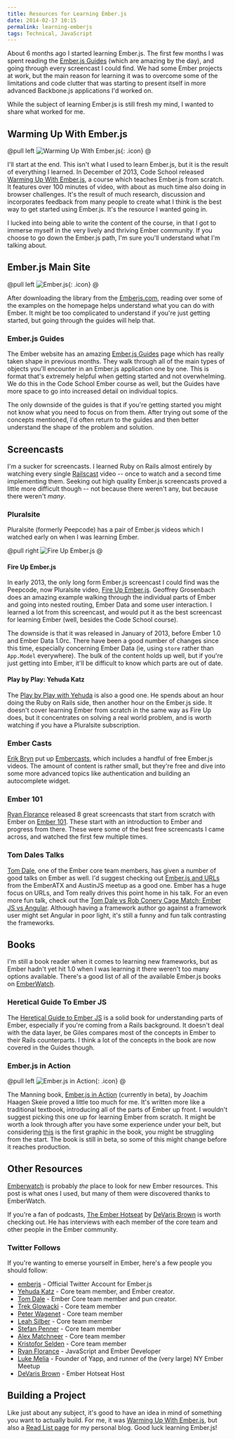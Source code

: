 ```yaml
---
title: Resources for Learning Ember.js
date: 2014-02-17 10:15
permalink: learning-emberjs
tags: Technical, JavaScript
---
```


About 6 months ago I started learning Ember.js. The first few months I was spent reading the [Ember.js Guides](http://emberjs.com/guides/) (which are amazing by the day), and going through every screencast I could find. We had some Ember projects at work, but the main reason for learning it was to overcome some of the limitations and code clutter that was starting to present itself in more advanced Backbone.js applications I'd worked on.

While the subject of learning Ember.js is still fresh my mind, I wanted to share what worked for me.

## Warming Up With Ember.js

@pull left
![Warming Up With Ember.js](http://localhost:4000/galleries/codeschool/ember.png){: .icon}
@

I'll start at the end. This isn't what I used to learn Ember.js, but it is the result of everything I learned. In December of 2013, Code School released [Warming Up With Ember.js](https://www.codeschool.com/courses/warming-up-with-emberjs), a course which teaches Ember.js from scratch. It features over 100 minutes of video, with about as much time also doing in browser challenges. It's the result of much research, discussion and incorporates feedback from many people to create what I think is the best way to get started using Ember.js. It's the resource I wanted going in.

I lucked into being able to write the content of the course, in that I got to immerse myself in the very lively and thriving Ember community. If you choose to go down the Ember.js path, I'm sure you'll understand what I'm talking about.


## Ember.js Main Site

@pull left
![Ember.js](http://localhost:4000/galleries/logos/ember.png){: .icon}
@

After downloading the library from the [Emberjs.com](http://emberjs.com/), reading over some of the examples on the homepage helps understand what you can do with Ember. It might be too complicated to understand if you're just getting started, but going through the guides will help that.

### Ember.js Guides

The Ember website has an amazing [Ember.js Guides](http://emberjs.com/guides/) page which has really taken shape in previous months. They walk through all of the main types of objects you'll encounter in an Ember.js application one by one. This is format that's extremely helpful when getting started and not overwhelming. We do this in the Code School Ember course as well, but the Guides have more space to go into increased detail on individual topics.

The only downside of the guides is that if you're getting started you might not know what you need to focus on from them. After trying out some of the concepts mentioned, I'd often return to the guides and then better understand the shape of the problem and solution.

## Screencasts

I'm a sucker for screencasts. I learned Ruby on Rails almost entirely by watching every single [Railscast](http://railscasts.com/) video -- once to watch and a second time implementing them. Seeking out high quality Ember.js screencasts proved a little more difficult though -- not because there weren't any, but because there weren't *many*.

### Pluralsite

Pluralsite (formerly Peepcode) has a pair of Ember.js videos which I watched early on when I was learning Ember.

@pull right
![Fire Up Ember.js](http://localhost:4000/galleries/resources-for-learning-ember-dot-js/peepcode-emberjs-cover.png)
@

#### Fire Up Ember.js

In early 2013, the only long form Ember.js screencast I could find was the Peepcode, now Pluralsite video, [Fire Up Ember.js](http://pluralsight.com/training/courses/TableOfContents?courseName=fire-up-emberjs&highlight=). Geoffrey Grosenbach does an amazing example walking through the individual parts of Ember and going into nested routing, Ember Data and some user interaction. I learned a lot from this screencast, and would put it as the best screencast for learning Ember (well, besides the Code School course).

The downside is that it was released in January of 2013, before Ember 1.0 and Ember Data 1.0rc. There have been a good number of changes since this time, especially concerning Ember Data (ie, using `store` rather than `App.Model` everywhere). The bulk of the content holds up well, but if you're just getting into Ember, it'll be difficult to know which parts are out of date.

#### Play by Play: Yehuda Katz

The [Play by Play with Yehuda](http://pluralsight.com/training/courses/TableOfContents?courseName=play-by-play-yehuda-katz&highlight=yehuda-katz_play-by-play-yehuda-katz-m06*0#play-by-play-yehuda-katz-m06) is also a good one. He spends about an hour doing the Ruby on Rails side, then another hour on the Ember.js side. It doesn't cover learning Ember from scratch in the same way as Fire Up does, but it concentrates on solving a real world problem, and is worth watching if you have a Pluralsite subscription.

### Ember Casts

[Erik Bryn](https://twitter.com/ebryn) put up [Embercasts](http://www.embercasts.com/), which includes a handful of free Ember.js videos. The amount of content is rather small, but they're free and dive into some more advanced topics like authentication and building an autocomplete widget.

### Ember 101

[Ryan Florance](https://twitter.com/ryanflorence) released 8 great screencasts that start from scratch with Ember on [Ember 101](http://ember101.com/). These start with an introduction to Ember and progress from there. These were some of the best free screencasts I came across, and watched the first few multiple times.

### Tom Dales Talks

[Tom Dale](), one of the Ember core team members, has given a number of good talks on Ember as well. I'd suggest checking out [Ember.js and URLs](https://vimeo.com/77760308) from the EmberATX and AustinJS meetup as a good one. Ember has a huge focus on URLs, and Tom really drives this point home in his talk. For an even more fun talk, check out the [Tom Dale vs Rob Conery Cage Match; Ember JS vs Angular](https://vimeo.com/68215606). Although having a framework author go against a framework user might set Angular in poor light, it's still a funny and fun talk contrasting the frameworks.

## Books

I'm still a book reader when it comes to learning new frameworks, but as Ember hadn't yet hit 1.0 when I was learning it there weren't too many options available. There's a good list of all of the available Ember.js books on [EmberWatch](http://emberwatch.com/books.html).

### Heretical Guide To Ember JS

The [Heretical Guide to Ember JS](http://gilesbowkett.blogspot.co.uk/2013/06/heretical-guide-to-ember-js.html) is a solid book for understanding parts of Ember, especially if you're coming from a Rails background. It doesn't deal with the data layer, be Giles compares most of the concepts in Ember to their Rails counterparts. I think a lot of the concepts in the book are now covered in the Guides though.

### Ember.js in Action

@pull left
![Ember.js in Action](http://localhost:4000/galleries/resources-for-learning-ember-dot-js/ember_in_action.jpg){: .icon}
@


The Manning book, [Ember.js in Action](http://www.manning.com/skeie/) (currently in beta), by Joachim Haagen Skeie proved a little too much for me. It's written more like a traditional textbook, introducing all of the parts of Ember up front. I wouldn't suggest picking this one up for learning Ember from scratch. It might be worth a look through after you have some experience under your belt, but
considering [this](/images/resources-for-learning-ember-dot-js/ember-internal-structure.png) is the first graphic in the book, you might be struggling from the start. The book is still in beta, so some of this might change before it reaches production.


## Other Resources

[Emberwatch](http://emberwatch.com/) is probably *the* place to look for new Ember resources. This post is what ones I used, but many of them were discovered thanks to EmberWatch.

If you're a fan of podcasts, [The Ember Hotseat](http://emberhotseat.com/) by [DeVaris Brown](https://twitter.com/devarispbrown) is worth checking out. He has interviews with each member of the core team and other people in the Ember community.

### Twitter Follows

If you're wanting to emerse yourself in Ember, here's a few people you should follow:

* [emberjs](https://twitter.com/emberjs) - Official Twitter Account for Ember.js
* [Yehuda Katz](https://twitter.com/wycats) - Core team member, and Ember creator.
* [Tom Dale](https://twitter.com/tomdale) - Ember Core team member and pun creator.
* [Trek Glowacki](https://twitter.com/trek) - Core team member
* [Peter Wagenet](https://twitter.com/wagenet) - Core team member
* [Leah Silber](https://twitter.com/wifelette) - Core team member
* [Stefan Penner](https://twitter.com/stefanpenner) - Core team member
* [Alex Matchneer](https://twitter.com/machty) - Core team member
* [Kristofor Selden](https://twitter.com/krisselden) - Core team member
* [Ryan Florance](https://twitter.com/ryanflorence) - JavaScript and Ember Developer
* [Luke Melia](https://twitter.com/lukemelia) - Founder of Yapp, and runner of the (very large) NY Ember Meetup
* [DeVaris Brown](https://twitter.com/devarispbrown) - Ember Hotseat Host

## Building a Project

Like just about any subject, it's good to have an idea in mind of something you want to actually build. For me, it was [Warming Up With Ember.js](https://www.codeschool.com/courses/warming-up-with-emberjs), but also a [Read List page](http://adamfortuna.com/books/) for my personal blog. Good luck learning Ember.js!
